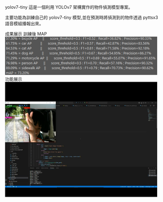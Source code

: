 yolov7-tiny
這是一個利用 YOLOv7 架構實作的物件偵測模型專案。

主要功能為訓練自己的 yolov7-tiny 模型,並在預測時將偵測到的物件透過 pyttsx3 語音模組播報出來。

成果展示
訓練後 MAP
<img src="圖片1.png" width="500">
功能展示
<img src="圖片2.png" width="500">
